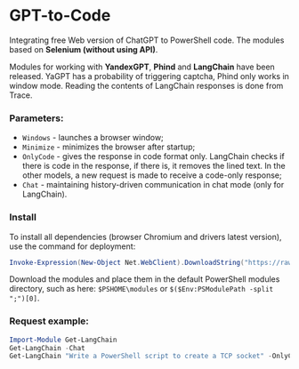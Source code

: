 # GPT-to-Code

Integrating free Web version of ChatGPT to PowerShell code. The modules based on **Selenium (without using API)**.

Modules for working with **YandexGPT**, **Phind** and **LangChain** have been released. YaGPT has a probability of triggering captcha, Phind only works in window mode. Reading the contents of LangChain responses is done from Trace.

### Parameters: 

- `Windows` - launches a browser window;
- `Minimize` - minimizes the browser after startup;
- `OnlyCode` - gives the response in code format only. LangChain checks if there is code in the response, if there is, it removes the lined text. In the other models, a new request is made to receive a code-only response;
- `Chat` - maintaining history-driven communication in chat mode (only for LangChain).

### Install

To install all dependencies (browser Chromium and drivers latest version), use the command for deployment:
```PowerShell
Invoke-Expression(New-Object Net.WebClient).DownloadString("https://raw.githubusercontent.com/Lifailon/Deploy-Selenium/rsa/Deploy-Selenium-Drivers.ps1")
```

Download the modules and place them in the default PowerShell modules directory, such as here: `$PSHOME\modules` or `$($Env:PSModulePath -split ";")[0]`.

### Request example:

```PowerShell
Import-Module Get-LangChain
Get-LangChain -Chat
Get-LangChain "Write a PowerShell script to create a TCP socket" -OnlyCode
```